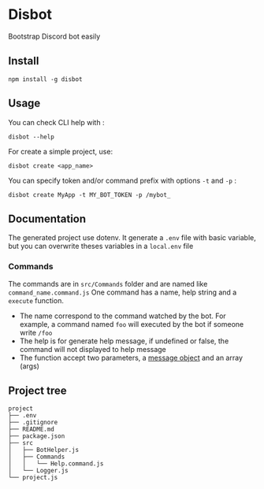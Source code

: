 # Disbot

Bootstrap Discord bot easily

## Install
```
npm install -g disbot
```

## Usage
You can check CLI help with :
```
disbot --help
```

For create a simple project, use:
```
disbot create <app_name>
```

You can specify token and/or command prefix with options `-t` and `-p` :
```
disbot create MyApp -t MY_BOT_TOKEN -p /mybot_
```

## Documentation
The generated project use dotenv. It generate a `.env` file with basic variable, but you can overwrite theses variables in a `local.env` file

### Commands
The commands are in `src/Commands` folder and are named like `command_name.command.js`
One command has a name, help string and a `execute` function.
- The name correspond to the command watched by the bot. For example, a command named `foo` will executed by the bot if someone write `/foo`
- The help is for generate help message, if undefined or false, the command will not displayed to help message
- The function accept two parameters, a [message object](https://discord.js.org/#/docs/main/stable/class/Message) and an array (args)

## Project tree
```
project
├── .env
├── .gitignore
├── README.md
├── package.json
├── src
│   ├── BotHelper.js
│   ├── Commands
│   │   └── Help.command.js
│   └── Logger.js
└── project.js
```